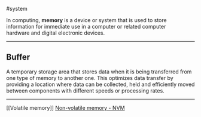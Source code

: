 #system 

In computing, **memory** is a device or system that is used to store information for immediate use in a computer or related computer hardware and digital electronic devices. 

---------------------------------
## Buffer

A temporary storage area that stores data when it is being transferred from one type of memory to another one. This optimizes data transfer by providing a location where data can be collected, held and efficiently moved between components with different speeds or processing rates. 

-----------------

[[Volatile memory]]
[Non-volatile memory - NVM](<Non-volatile memory>)
